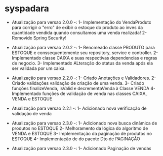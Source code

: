 # syspadara

- Atualização para versao 2.0.0 -:
1- Implementação do VendaProduto para corrigir o "erro" de exibir o estoque do produto ao inves da quantidade vendida quando consultamos uma venda realizada!
2- Removido Spring Security!

- Atualização para versao 2.0.2 -:
1- Renomeado classe PRODUTO para ESTOQUE e conssequentemente seu repository, service e controller.
2- Implementado classe CAIXA e suas respectivas dependencias e regras de negocio.
3- Implementado ALteração do status da venda após ela ser validada por um caixa.

- Atualização para versao 2.2.0 -:
1- Criado Anotações e Validadores.
2- Criado validações validação de criação de uma venda.
3- Criado funções finalizeVenda, isValid e decrementaVenda à Classe VENDA
4- Implementado funções de validação de venda nas classes CAIXA, VENDA e ESTOQUE

- Atualização para versao 2.2.1 -:
1- Adicionado nova verificação de validação de venda

- Atualização para versao 2.3.0 -:
1- Adicionado nova busca dinâmica de produtos no ESTOQUE
2- Melhoramento da lógica do algoritmo de VENDA e ESTOQUE
3- Implementação da paginação de produtos no ESTOQUE
4- Implementação de do pacote Dto de PAGINAÇÃO

- Atualização para versao 2.3.0 -:
1- Adicionado Paginação de vendas
